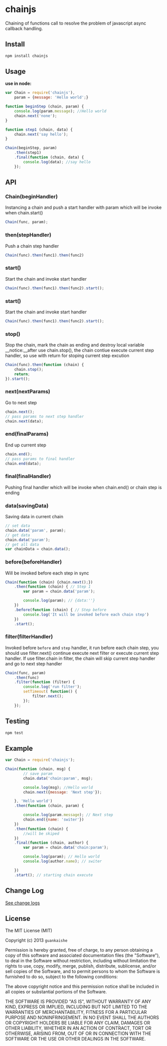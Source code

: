 chainjs
=======

Chaining of functions call to resolve the problem of javascript async callback handling.

## Install

```bash
npm install chainjs
```

## Usage

__use in node:__
```javascript
var Chain = require('chainjs'),
    param = {message: 'Hello world';}

function beginStep (chain, param) {
    console.log(param.message); //Hello world
    chain.next('none');
}

function step1 (chain, data) {
    chain.next('say hello');
}

Chain(beginStep, param)
    .then(step1)
    .final(function (chain, data) {
        console.log(data); //say hello
    });
```

## API

### Chain(beginHandler)
Instancing a chain and push a start handler with param which will be invoke when chain.start() 
```javascript
Chain(func, param);
```

### then(stepHandler)
Push a chain step handler
```javascript
Chain(func).then(func1).then(func2)
```

### start()
Start the chain and invoke start handler
```javascript
Chain(func).then(func1).then(func2).start();
```

### start()
Start the chain and invoke start handler
```javascript
Chain(func).then(func1).then(func2).start();
```

### stop()
Stop the chain, mark the chain as ending and destroy local variable
__notice:__after use chain.stop(), the chain contiue execute current step handler, 
so use with return for stoping current step excution
```javascript
Chain(func).then(function (chain) {
    chain.stop();
    return;
}).start();
```

### next(nextParams)
Go to next step
```javascript
chain.next();
// pass params to next step handler
chain.next(data);
```

### end(finalParams)
End up current step
```javascript
chain.end();
// pass params to final handler
chain.end(data);
```

### final(finalHandler)
Pushing final handler which will be invoke when chain.end() or chain step is ending

### data(savingData)
Saving data in current chain
```javascript
// set data
chain.data('param', param);
// get data
chain.data('param');
// get all data
var chainData = chain.data();
```

### before(beforeHandler)
Will be invoked before each step in sync
```javascript
Chain(function (chain) {chain.next();})
    .then(function (chain) { // Step 1
        var param = chain.data('param');

        console.log(param); // {data:''}
    })
    .before(function (chain) { // Step before
        console.log('It will be invoked before each chain step')
    })
    .start();
```

### filter(filterHandler)
Invoked before `before` and `step` handler, it run before each chain step, you should use filter.next() 
continue execute next filter or execute current step handler. If use filter.chain in filter, 
the chain will skip current step handler and go to next step handler
```javascript
Chain(func, param)
    .then(func)
    .filter(function (filter) {
        console.log('run filter');
        setTimeout( function() {
            filter.next();
        });
    });
```

## Testing

```bash
npm test
```

## Example

```javascript
var Chain = require('chainjs');

Chain(function (chain, msg) {
        // save param
        chain.data('chain:param', msg);

        console.log(msg); //Hello world
        chain.next({message: 'Next step'});

    }, 'Hello world')
    .then(function (chain, param) {

        console.log(param.message); // Next step
        chain.end({name: 'switer'})
    })
    .then(function (chain) {
        //will be skiped
    })
    .final(function (chain, author) {
        var param = chain.data('chain:param');

        console.log(param); // Hello world
        console.log(author.name); // switer

    })
    .start(); // starting chain execute
```

## Change Log

[See change logs](https://github.com/switer/chainjs/blob/master/CHANGELOG.md)

## License

The MIT License (MIT)

Copyright (c) 2013 `guankaishe`

Permission is hereby granted, free of charge, to any person obtaining a copy of
this software and associated documentation files (the "Software"), to deal in
the Software without restriction, including without limitation the rights to
use, copy, modify, merge, publish, distribute, sublicense, and/or sell copies of
the Software, and to permit persons to whom the Software is furnished to do so,
subject to the following conditions:

The above copyright notice and this permission notice shall be included in all
copies or substantial portions of the Software.

THE SOFTWARE IS PROVIDED "AS IS", WITHOUT WARRANTY OF ANY KIND, EXPRESS OR
IMPLIED, INCLUDING BUT NOT LIMITED TO THE WARRANTIES OF MERCHANTABILITY, FITNESS
FOR A PARTICULAR PURPOSE AND NONINFRINGEMENT. IN NO EVENT SHALL THE AUTHORS OR
COPYRIGHT HOLDERS BE LIABLE FOR ANY CLAIM, DAMAGES OR OTHER LIABILITY, WHETHER
IN AN ACTION OF CONTRACT, TORT OR OTHERWISE, ARISING FROM, OUT OF OR IN
CONNECTION WITH THE SOFTWARE OR THE USE OR OTHER DEALINGS IN THE SOFTWARE.

